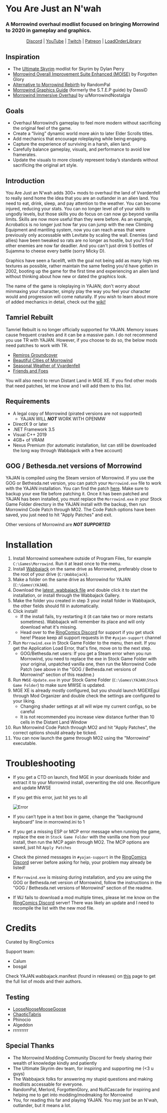 # You Are Just an N'wah

### A Morrowind overhaul modlist focused on bringing Morrowind to 2020 in gameplay and graphics.

<p style="text-align: center;"><a href="https://discord.gg/6wusMF6">Discord</a> | <a href="https://www.youtube.com/channel/UCif_YWnOGA1HLlkH_4rvIwA">YouTube</a> | <a href="https://www.twitch.tv/ringcomics">Twitch</a> | <a href="https://www.patreon.com/ringcomics">Patreon</a> | <a href="https://loadorderlibrary.com/lists/you-are-just-an-nwah">LoadOrderLibrary</a></p>

## Inspiration

- The [Ultimate Skyrim](https://www.ultimateskyrim.com/) modlist for Skyrim by Dylan Perry
- [Morrowind Overall Improvement Suite Enhanced (MOISE)](https://www.fgsmodlists.com/moise) by Forgotten Glory
- [Alternative to Morrowind Rebirth](https://www.nexusmods.com/morrowind/mods/48812?tab=description) by RandomPal
- [Morrowind Graphics Guide](https://wiki.nexusmods.com/index.php/Morrowind_graphics_guide) (formerly the S.T.E.P guide) by DassiD
- [Morrowind Immersive Overhaul](https://docs.google.com/document/d/19n-4coZka9hcvzaufWSuv-SVbwHplXyhCE7BAhuzxUA) by u/MorrowindNostalgia

## Goals

- Overhaul Morrowind’s gameplay to feel more modern without sacrificing the original feel of the game.
- Create a “living” dynamic world more akin to later Elder Scrolls titles.
- Add mechanics that encourage roleplaying while being engaging.
- Capture the experience of surviving in a harsh, alien land.
- Carefully balance gameplay, visuals, and performance to avoid low framerates.
- Update the visuals to more closely represent today’s standards without sacrificing the original art style.

## Introduction

You Are Just an N'wah adds 300+ mods to overhaul the land of Vvardenfell to really send home the idea that you are an outlander in an alien land. You need to eat, drink, sleep, and pay attention to the weather. You can become injured, reducing your stats. You can no longer level _all_ of your skills to ungodly levels, but those skills you do focus on can now go beyond vanilla limits. Skills are now more useful than they were before. As an example, Acrobatics is no longer just how far you can jump with the new Climbing Equipment and mantling system, now you can reach areas that were previously only accessable with Levitate by scaling the wall. Enemies (and allies) have been tweaked so rats are no longer as hostile, but you'll find other enemies are now far deadlier. And you can't just drink 5 bottles of Sujamma to cheese every battle (sorry Micky D).

Graphics have seen a facelift, with the goal not being add as many high res textures as possible, rather maintain the same feeling you'd have gotten in 2002, booting up the game for the first time and experiencing an alien land without thinking about how new or dated the graphics look.

The name of the game is roleplaying in YAJAN; don't worry about minmaxing your character, simply play the way you feel your character would and progression will come naturally. If you wish to learn about more of added mechanics in detail, check out the [wiki!](https://github.com/RingComics/yajan/wiki)

## Tamriel Rebuilt

Tamriel Rebuilt is no longer officially supported for YAJAN. Memory issues cause frequent crashes and it can be a massive pain. I do not recommend you use TR with YAJAN. However, if you choose to do so, the below mods need patches to work with TR.

- [Remiros Groundcover](https://www.nexusmods.com/morrowind/mods/46733)
- [Beautiful Cities of Morrowind](https://www.nexusmods.com/morrowind/mods/49231)
- [Seasonal Weather of Vvardenfell](https://www.nexusmods.com/morrowind/mods/46075)
- [Friends and Foes](https://www.nexusmods.com/morrowind/mods/49251)

You will also need to rerun Distant Land in MGE XE. If you find other mods that need patches, let me know and I will add them to this list.

## Requirements

- A legal copy of Morrowind (pirated versions are not supported)
  - YAJAN WILL **_NOT_** WORK WITH OPENMW
- DirectX 9 or later
- .NET Framework 3.5
- Visual C++ 2019
- 4GB+ of VRAM
- Nexus Premium (for automatic installation, list can still be downloaded the long way through Wabbajack with a free account)

## GOG / Bethesda.net versions of Morrowind

YAJAN is compiled using the Steam version of Morrowind. If you use the GOG or Bethesda.net version, you can patch your `Morrowind.exe` file to work with the YAJAN installation. You can find the patch [here](https://github.com/RingComics/yajan/tree/main/exe%20patch). Make sure to backup your exe file before patching it. Once it has been patched and YAJAN has been installed, you must replace the `Morrowind.exe` in your Stock Game Folder directory in the YAJAN install with the backup, then run Morrowind Code Patch through MO2. The Code Patch options have been saved, you just need to hit "Apply Patches" and exit.

Other versions of Morrowind are **_NOT SUPPORTED_**

# Installation

1. Install Morrowind somewhere outside of Program Files, for example `C:\Games\Morrowind`. Run it at least once to the menu.
2. Install [Wabbajack](https://www.wabbajack.org/#/) on the same drive as Morrowind, preferably close to the root of your drive (`C:\Wabbajack`).
3. Make a folder on the same drive as Morrowind for YAJAN (`C:\Games\YAJAN`).
4. Download the [latest .wabbajack file](https://github.com/RingComics/yajan/releases/latest) and double click it to start the installation, or install through the Wabbajack Gallery.
5. Make the folder you created in step 3 your install folder in Wabbajack, the other fields should fill in automatically.
6. Click install!
   - If the install fails, try restarting it (it can take two or more restarts sometimes). Wabbajack will remember its place and will only download what it's missing.
   - Head over to the [RingComics Discord](http://discord.gg/6wusMF6) for support if you get stuck here! Please keep all support requests in the `#yajan-support` channel
7. Run `Morrowind.exe` in Stock Game Folder to the menu, then exit. If you get the Application Load Error, that's fine, move on to the next step.
   - GOG/Bethesda.net users: If you get a Steam error when you run Morrowind, you need to replace the exe in Stock Game Folder with your original, unpatched vanilla one, then run the Morrowind Code Patch (see above in the "GOG / Bethesda.net versions of Morrowind" section of this readme.)
8. Run `MWSE-Update.exe` in your Stock Game Folder (`C:\Games\YAJAN\Stock Game Folder`) to make sure MWSE is updated.
9. MGE XE is already mostly configured, but you should launch MGEXEgui through Mod Organizer and double check the settings are configured to your liking.
   - Changing shader settings at all will wipe my current configs, so be careful
   - It is not recommended you increase view distance further than 10 cells in the Distant Land Window
10. Run Morrowind Code Patch through MO2 and hit "Apply Patches", the correct options should already be ticked.
10. You can now launch the game through MO2 using the "Morrowind" executable.

# Troubleshooting

- If you get a CTD on launch, find MGE in your downloads folder and extract it to your Morrowind install, overwriting the old one. Reconfigure and update MWSE
- If you get this error, just hit yes to all

  ![Error](https://cdn.discordapp.com/attachments/783306335675875329/809672689648140338/unknown.png)

- If you can’t type in a text box in game, change the “background keyboard” line in morrowind.ini to 1
- If you get a missing ESP or MCP error message when running the game, replace the exe in `Stock Game Folder` with the vanilla one from your install, then run the MCP again through MO2. The MCP options are saved, just hit `Apply Patches`
- Check the pinned messages in `#yajan-support` in the [RingComics Discord](http://discord.gg/6wusMF6) server before asking for help, your problem may already be listed!
- If `Morrowind.exe` is missing during installation, and you are using the GOG or Bethesda.net version of Morrowind, follow the instructions in the "GOG / Bethesda.net versions of Morrowind" section of the readme.
- If WJ fails to download a mod multiple times, please let me know on the [RingComics Discord](http://discord.gg/6wusMF6) server! There was likely an update and I need to recompile the list with the new mod file.

# Credits

Curated by RingComics

Support team:

- Calum
- bosgal

Check YAJAN.wabbajack.manifest (found in releases) on [this](https://www.wabbajack.org/#/modlists/manifest) page to get the full list of mods and their authors.

## Testing

- [LooseNooseMooseGoose](https://www.twitch.tv/loosenoosemoosegoose)
- [ChaoticTabris](https://www.twitch.tv/chaotictabris)
- Phinocio
- Algeddon
- rrrrrrrrr

## Special Thanks

- The Morrowind Modding Community Discord for freely sharing their wealth of knowledge kindly and patiently
- The Ultimate Skyrim dev team, for inspiring and supporting me (<3 u guys)
- The Wabbajack folks for answering my stupid questions and making modlists accessable for everyone.
- RandomPal, Merlord, ForgottenGlory, and NullCascade for inspiring and helping me to get into modding/modmaking for Morrowind
- You, for reading this far and playing YAJAN. You may just be an N'wah, outlander, but it means a lot.
